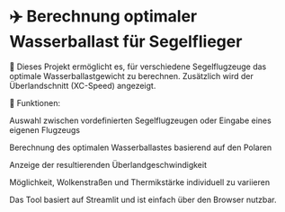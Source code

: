 # ✈️ Berechnung optimaler Wasserballast für Segelflieger

🚀 Dieses Projekt ermöglicht es, für verschiedene Segelflugzeuge das optimale Wasserballastgewicht zu berechnen. Zusätzlich wird der Überlandschnitt (XC-Speed) angezeigt.

🔹 Funktionen:

Auswahl zwischen vordefinierten Segelflugzeugen oder Eingabe eines eigenen Flugzeugs

Berechnung des optimalen Wasserballastes basierend auf den Polaren

Anzeige der resultierenden Überlandgeschwindigkeit

Möglichkeit, Wolkenstraßen und Thermikstärke individuell zu variieren

Das Tool basiert auf Streamlit und ist einfach über den Browser nutzbar.